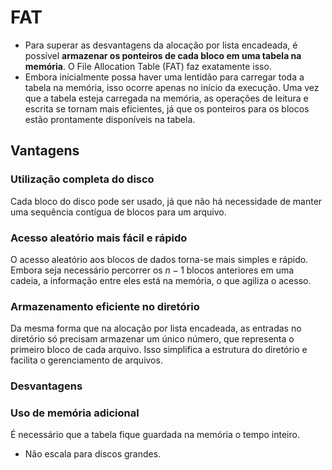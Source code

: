 # FAT

- Para superar as desvantagens da alocação por lista encadeada, é possível **armazenar os ponteiros de cada bloco em uma tabela na memória**. O File Allocation Table (FAT) faz exatamente isso.
- Embora inicialmente possa haver uma lentidão para carregar toda a tabela na memória, isso ocorre apenas no início da execução. Uma vez que a tabela esteja carregada na memória, as operações de leitura e escrita se tornam mais eficientes, já que os ponteiros para os blocos estão prontamente disponíveis na tabela.

## Vantagens

### Utilização completa do disco

Cada bloco do disco pode ser usado, já que não há necessidade de manter uma sequência contígua de blocos para um arquivo.

### Acesso aleatório mais fácil e rápido

O acesso aleatório aos blocos de dados torna-se mais simples e rápido. Embora seja necessário percorrer os $n - 1$ blocos anteriores em uma cadeia, a informação entre eles está na memória, o que agiliza o acesso.

### Armazenamento eficiente no diretório

Da mesma forma que na alocação por lista encadeada, as entradas no diretório só precisam armazenar um único número, que representa o primeiro bloco de cada arquivo. Isso simplifica a estrutura do diretório e facilita o gerenciamento de arquivos.

### Desvantagens

### Uso de memória adicional

É necessário que a tabela fique guardada na memória o tempo inteiro.

- Não escala para discos grandes.
